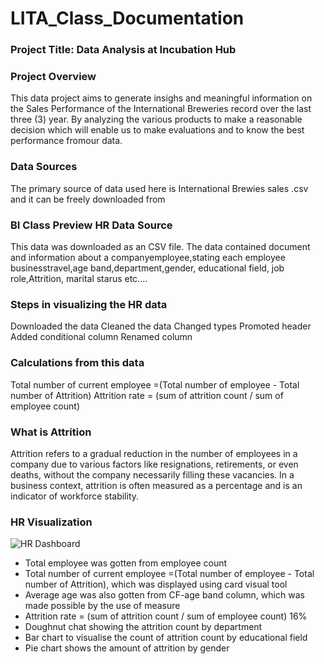 # LITA_Class_Documentation

### Project Title: Data Analysis at Incubation Hub

### Project Overview
This data project aims to generate insighs and meaningful information on the Sales Performance of the International Breweries record over the last three (3) year. By analyzing the various products to make a reasonable decision which will enable us to make evaluations and to know the best performance fromour data.

### Data Sources
The primary source of data used here is International Brewies sales .csv and it can be freely downloaded from


### BI Class Preview HR Data Source
This data was downloaded as an CSV file. The data contained document and information about a companyemployee,stating each employee businesstravel,age band,department,gender, educational field, job role,Attrition, marital starus etc....

### Steps in visualizing the HR data
Downloaded the data
Cleaned the data
Changed types
Promoted header
Added conditional column
Renamed column

### Calculations from this data
Total number of current employee =(Total number of employee - Total number of Attrition)
Attrition rate = (sum of attrition count / sum of employee count)
### What is Attrition
Attrition refers to a gradual reduction in the number of employees in a company due to various factors like resignations, retirements, or even deaths, without the company necessarily filling these vacancies. In a business context, attrition is often measured as a percentage and is an indicator of workforce stability.

### HR Visualization
![HR Dashboard](https://github.com/user-attachments/assets/0a645d0d-38b3-432b-98db-d9a2dbf6c24b)

- Total employee was gotten from employee count
- Total number of current employee =(Total number of employee - Total number of Attrition), which was displayed using card visual tool
- Average age was also gotten from CF-age band column, which was made possible by the use of measure
- Attrition rate = (sum of attrition count / sum of employee count) 16%
- Doughnut chat showing the attrition count by department
- Bar chart to visualise the count of attrition count by educational field
- Pie chart shows the amount of attrition by gender


